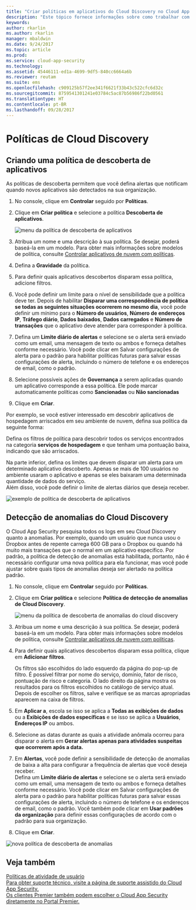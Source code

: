 ```yaml
---
title: "Criar políticas em aplicativos do Cloud Discovery no Cloud App Security | Microsoft Docs"
description: "Este tópico fornece informações sobre como trabalhar com políticas do Cloud Discovery."
keywords: 
author: rkarlin
ms.author: rkarlin
manager: mbaldwin
ms.date: 9/24/2017
ms.topic: article
ms.prod: 
ms.service: cloud-app-security
ms.technology: 
ms.assetid: 45446111-ed1a-4699-9df5-840cc6664a6b
ms.reviewer: reutam
ms.suite: ems
ms.openlocfilehash: c909125b57f2ee341f6621f33b43c522cfc6d32c
ms.sourcegitcommit: 8759541301241e03784c5ac87b56986f22bd0561
ms.translationtype: HT
ms.contentlocale: pt-BR
ms.lasthandoff: 09/28/2017
---
```

# <a name="cloud-discovery-policies"></a>Políticas de Cloud Discovery
    
## <a name="creating-an-app-discovery-policy"></a>Criando uma política de descoberta de aplicativos  
As políticas de descoberta permitem que você defina alertas que notificam quando novos aplicativos são detectados na sua organização.  
  
1.  No console, clique em **Controlar** seguido por **Políticas**.  
  
2.  Clique em **Criar política** e selecione a política **Descoberta de aplicativos**.  
  
     ![menu da política de descoberta de aplicativos](./media/app-discovery-policy-menu.png "menu da política de descoberta de aplicativos")  
  
3.  Atribua um nome e uma descrição à sua política. Se desejar, poderá baseá-la em um modelo. Para obter mais informações sobre modelos de política, consulte [Controlar aplicativos de nuvem com políticas](control-cloud-apps-with-policies.md).  
  
4.  Defina a **Gravidade** da política.

5. Para definir quais aplicativos descobertos disparam essa política, adicione filtros.  
  
6.  Você pode definir um limite para o nível de sensibilidade que a política deve ter. Depois de habilitar **Disparar uma correspondência de política se todas as seguintes situações ocorrerem no mesmo dia**, você pode definir um mínimo para o **Número de usuários**, **Número de endereços IP**, **Tráfego diário**, **Dados baixados**, **Dados carregados** e **Número de transações** que o aplicativo deve atender para corresponder à política.  
  
7.  Defina um **Limite diário de alertas** e selecione se o alerta será enviado como um email, uma mensagem de texto ou ambos e forneça detalhes conforme necessário. Você pode clicar em Salvar configurações de alerta para o padrão para habilitar políticas futuras para salvar essas configurações de alerta, incluindo o número de telefone e os endereços de email, como o padrão.  
  
8. Selecione possíveis ações de **Governança** a serem aplicadas quando um aplicativo corresponde a essa política. Ele pode marcar automaticamente políticas como **Sancionadas** ou **Não sancionadas** 

8.  Clique em **Criar**.  
  
Por exemplo, se você estiver interessado em descobrir aplicativos de hospedagem arriscados em seu ambiente de nuvem, defina sua política da seguinte forma:  
  
Defina os filtros de política para descobrir todos os serviços encontrados na categoria **serviços de hospedagem** e que tenham uma pontuação baixa, indicando que são arriscados.   
   
Na parte inferior, defina os limites que devem disparar um alerta para um determinado aplicativo descoberto. Apenas se mais de 100 usuários no ambiente usaram o aplicativo e apenas se eles baixaram uma determinada quantidade de dados do serviço.   
Além disso, você pode definir o limite de alertas diários que deseja receber.  
  
![exemplo de política de descoberta de aplicativos](./media/app-discovery-policy-example.png "exemplo de política de descoberta de aplicativos")  
  
## <a name="cloud-discovery-anomaly-detection"></a>Detecção de anomalias do Cloud Discovery  
O Cloud App Security pesquisa todos os logs em seu Cloud Discovery quanto a anomalias. Por exemplo, quando um usuário que nunca usou o Dropbox antes de repente carrega 600 GB para o Dropbox ou quando há muito mais transações que o normal em um aplicativo específico. Por padrão, a política de detecção de anomalias está habilitada, portanto, não é necessário configurar uma nova política para ela funcionar, mas você pode ajustar sobre quais tipos de anomalias deseja ser alertado na política padrão.  
  
1.  No console, clique em **Controlar** seguido por **Políticas**.  
  
2.  Clique em **Criar política** e selecione **Política de detecção de anomalias de Cloud Discovery**.  
  
     ![menu da política de descoberta de anomalias do cloud discovery](./media/cloud-discovery-anomaly-detection-policy-menu.png "menu da política de descoberta de anomalias do cloud discovery")  
  
3.  Atribua um nome e uma descrição à sua política. Se desejar, poderá baseá-la em um modelo. Para obter mais informações sobre modelos de política, consulte [Controlar aplicativos de nuvem com políticas](control-cloud-apps-with-policies.md).  
  
4.  Para definir quais aplicativos descobertos disparam essa política, clique em **Adicionar filtros**.  
  
     Os filtros são escolhidos do lado esquerdo da página do pop-up de filtro. É possível filtrar por nome do serviço, domínio, fator de risco, pontuação de risco e categoria. O lado direito da página mostra os resultados para os filtros escolhidos no catálogo de serviço atual. Depois de escolher os filtros, salve e verifique se as marcas apropriadas aparecem na caixa de filtros.  
  
5.  Em **Aplicar a**, escola se isso se aplica a **Todas as exibições de dados** ou a **Exibições de dados específicas** e se isso se aplica a **Usuários**, **Endereços IP** ou ambos.  
  
6.  Selecione as datas durante as quais a atividade anômala ocorreu para disparar o alerta em **Gerar alertas apenas para atividades suspeitas que ocorrerem após a data.**  
  
7.  Em **Alertas**, você pode definir a sensibilidade de detecção de anomalias de baixa a alta para configurar a frequência de alertas que você deseja receber.  
Defina um **Limite diário de alertas** e selecione se o alerta será enviado como um email, uma mensagem de texto ou ambos e forneça detalhes conforme necessário. Você pode clicar em Salvar configurações de alerta para o padrão para habilitar políticas futuras para salvar essas configurações de alerta, incluindo o número de telefone e os endereços de email, como o padrão. Você também pode clicar em **Usar padrões da organização** para definir essas configurações de acordo com o padrão para sua organização.  
  
9. Clique em **Criar**.  
  
![nova política de descoberta de anomalias](./media/new-discovery-anomaly-policy.png "nova política de descoberta de anomalias")  
  
## <a name="see-also"></a>Veja também  
[Políticas de atividade de usuário](user-activity-policies.md)   
[Para obter suporte técnico, visite a página de suporte assistido do Cloud App Security.](http://support.microsoft.com/oas/default.aspx?prid=16031)   
[Os clientes Premier também podem escolher o Cloud App Security diretamente no Portal Premier.](https://premier.microsoft.com/)  
  
  